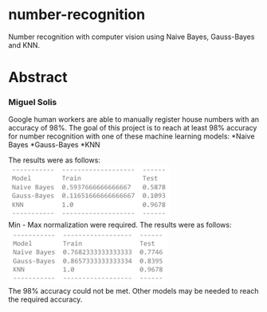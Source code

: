 # number-recognition
Number recognition with computer vision using Naive Bayes, Gauss-Bayes and KNN.


# Abstract

### Miguel Solis

Google human workers are able to manually register house numbers with an accuracy of 98%. The goal of this project is to reach at least 98% accuracy for number recognition with one of these machine learning models:
*Naive Bayes
*Gauss-Bayes
*KNN

The results were as follows:<br/>
![Not normalized](https://github.com/homosapienssapiens/number-recognition/blob/main/Not%20normalized%20results%20-%20Assinment%202.png "Not normalized results - Assinment 2.png")<br/>
Min - Max normalization were required. The results were as follows:<br/>
![Normalized](https://github.com/homosapienssapiens/number-recognition/blob/main/Normalized%20results%20-%20Assinment%202.png "Normalized results - Assinment 2.png")<br/>
The 98% accuracy could not be met. Other models may be needed to reach the required accuracy. 
